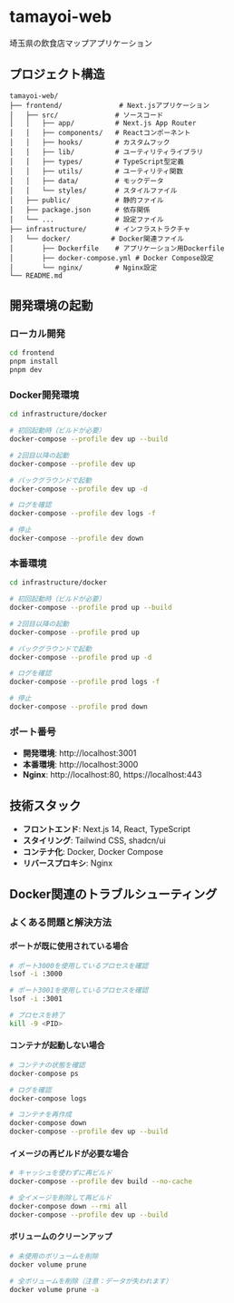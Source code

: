# tamayoi-web

埼玉県の飲食店マップアプリケーション

## プロジェクト構造

```
tamayoi-web/
├── frontend/              # Next.jsアプリケーション
│   ├── src/              # ソースコード
│   │   ├── app/          # Next.js App Router
│   │   ├── components/   # Reactコンポーネント
│   │   ├── hooks/        # カスタムフック
│   │   ├── lib/          # ユーティリティライブラリ
│   │   ├── types/        # TypeScript型定義
│   │   ├── utils/        # ユーティリティ関数
│   │   ├── data/         # モックデータ
│   │   └── styles/       # スタイルファイル
│   ├── public/           # 静的ファイル
│   ├── package.json      # 依存関係
│   └── ...               # 設定ファイル
├── infrastructure/       # インフラストラクチャ
│   └── docker/          # Docker関連ファイル
│       ├── Dockerfile    # アプリケーション用Dockerfile
│       ├── docker-compose.yml # Docker Compose設定
│       └── nginx/        # Nginx設定
└── README.md
```

## 開発環境の起動

### ローカル開発
```bash
cd frontend
pnpm install
pnpm dev
```

### Docker開発環境
```bash
cd infrastructure/docker

# 初回起動時（ビルドが必要）
docker-compose --profile dev up --build

# 2回目以降の起動
docker-compose --profile dev up

# バックグラウンドで起動
docker-compose --profile dev up -d

# ログを確認
docker-compose --profile dev logs -f

# 停止
docker-compose --profile dev down
```

### 本番環境
```bash
cd infrastructure/docker

# 初回起動時（ビルドが必要）
docker-compose --profile prod up --build

# 2回目以降の起動
docker-compose --profile prod up

# バックグラウンドで起動
docker-compose --profile prod up -d

# ログを確認
docker-compose --profile prod logs -f

# 停止
docker-compose --profile prod down
```

### ポート番号
- **開発環境**: http://localhost:3001
- **本番環境**: http://localhost:3000
- **Nginx**: http://localhost:80, https://localhost:443

## 技術スタック

- **フロントエンド**: Next.js 14, React, TypeScript
- **スタイリング**: Tailwind CSS, shadcn/ui
- **コンテナ化**: Docker, Docker Compose
- **リバースプロキシ**: Nginx

## Docker関連のトラブルシューティング

### よくある問題と解決方法

#### ポートが既に使用されている場合
```bash
# ポート3000を使用しているプロセスを確認
lsof -i :3000

# ポート3001を使用しているプロセスを確認
lsof -i :3001

# プロセスを終了
kill -9 <PID>
```

#### コンテナが起動しない場合
```bash
# コンテナの状態を確認
docker-compose ps

# ログを確認
docker-compose logs

# コンテナを再作成
docker-compose down
docker-compose --profile dev up --build
```

#### イメージの再ビルドが必要な場合
```bash
# キャッシュを使わずに再ビルド
docker-compose --profile dev build --no-cache

# 全イメージを削除して再ビルド
docker-compose down --rmi all
docker-compose --profile dev up --build
```

#### ボリュームのクリーンアップ
```bash
# 未使用のボリュームを削除
docker volume prune

# 全ボリュームを削除（注意：データが失われます）
docker volume prune -a
```
